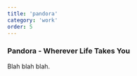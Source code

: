 ```yaml
---
title: 'pandora'
category: 'work'
order: 5
---
```


<h3>Pandora - Wherever Life Takes You</h3>

Blah blah blah.
